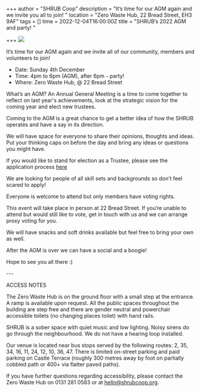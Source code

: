 +++
author = "SHRUB Coop"
description = "It’s time for our AGM again and we invite you all to join! "
location = "Zero Waste Hub, 22 Bread Street, EH3 9AF"
tags = []
time = 2022-12-04T16:00:00Z
title = "SHRUB’s 2022 AGM and party! "

+++
![](https://res.cloudinary.com/shrub-co-op/image/upload/v1668613127/shrubcoop.org/media/Copy_of_Were-hiring_sona5d.png)

It’s time for our AGM again and we invite all of our community, members and volunteers to join!

* Date: Sunday 4th December
* Time: 4pm to 6pm (AGM), after 6pm - party!
* Where: Zero Waste Hub, @ 22 Bread Street

What’s an AGM? An Annual General Meeting is a time to come together to reflect on last year's achievements, look at the strategic vision for the coming year and elect new trustees.

Coming to the AGM is a great chance to get a better idea of how the SHRUB operates and have a say in its direction.

We will have space for everyone to share their opinions, thoughts and ideas. Put your thinking caps on before the day and bring any ideas or questions you might have. 

If you would like to stand for election as a Trustee, please see the application process [here](https://docs.google.com/document/d/1jK7euOrNv8JAGSIKCC8VG3JtO95H1apRDwd0-vaXTY4/edit?usp=sharing)

We are looking for people of all skill sets and backgrounds so don't feel scared to apply!

Everyone is welcome to attend but only members have voting rights. 

This event will take place in person at 22 Bread Street. If you’re unable to attend but would still like to vote, get in touch with us and we can arrange proxy voting for you.

We will have snacks and soft drinks available but feel free to bring your own as well.

After the AGM is over we can have a social and a boogie!

Hope to see you all there :) 

\---

ACCESS NOTES

The Zero Waste Hub is on the ground floor with a small step at the entrance. A ramp is available upon request. All the public spaces throughout the building are step free and there are gender neutral and powerchair accessible toilets (no changing places toilet) with hand rails.

SHRUB is a sober space with quiet music and low lighting. Noisy sirens do go through the neighbourhood. We do not have a hearing loop installed.

Our venue is located near bus stops served by the following routes: 2, 35, 34, 16, 11, 24, 12, 10, 36, 47. There is limited on-street parking and paid parking on Castle Terrace (roughly 300 metres away by foot on partially cobbled path or 400+ via flatter paved paths).

If you have further questions regarding accessibility, please contact the Zero Waste Hub on 0131 281 0583 or at hello@shrubcoop.org.